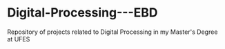 # Digital-Processing---EBD
Repository of projects related to Digital Processing in my Master's Degree at UFES
